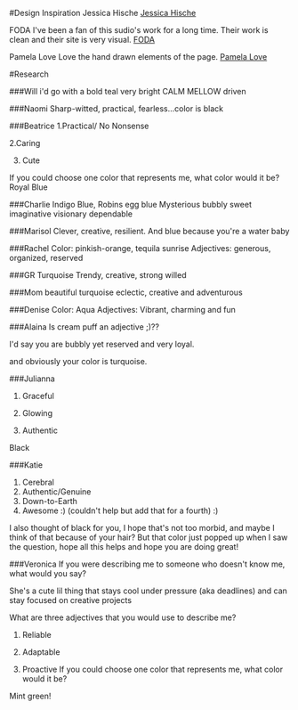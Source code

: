 #Design Inspiration
Jessica Hische
[Jessica Hische](http://jessicahische.is/awesome/)

FODA
I've been a fan of this sudio's work for a long time. Their work is clean and their site is very visual.
[FODA](http://fodastudio.com/#)

Pamela Love
Love the hand drawn elements of the page.
[Pamela Love](http://www.pamelalovenyc.com/)


#Research 

###Will 
i'd go with a bold teal very bright
CALM
MELLOW
driven

###Naomi
Sharp-witted, practical, fearless...color is black 

###Beatrice
1.Practical/ No Nonsense

2.Caring

3. Cute

If you could choose one color that represents me, what color would it be?
Royal Blue

###Charlie
Indigo Blue, Robins egg blue
Mysterious
bubbly
sweet
imaginative
visionary
dependable

###Marisol
Clever, creative, resilient. And blue because you're a water baby

###Rachel
Color: pinkish-orange, tequila sunrise
Adjectives: generous, organized, reserved

###GR
Turquoise
Trendy, creative, strong willed

###Mom
beautiful turquoise
eclectic, creative and adventurous

###Denise
Color: Aqua
Adjectives: Vibrant, charming and fun

###Alaina
Is cream puff an adjective ;)??

I'd say you are bubbly yet reserved and very loyal.

and obviously your color is turquoise.

###Julianna
1. Graceful

2. Glowing

3. Authentic

Black

###Katie

1. Cerebral 
2. Authentic/Genuine 
3. Down-to-Earth
4. Awesome :) (couldn't help but add that for a fourth) :) 

I also thought of black for you, I hope that's not too morbid, and maybe I think of that because of your hair? But that color just popped up when I saw the question, hope all this helps and hope you are doing great! 

###Veronica
If you were describing me to someone who doesn't know me, what would you say?

She's a cute lil thing that stays cool under pressure (aka deadlines) and can stay focused on creative projects

What are three adjectives that you would use to describe me?

1. Reliable

2. Adaptable

3. Proactive
If you could choose one color that represents me, what color would it be?

Mint green!





